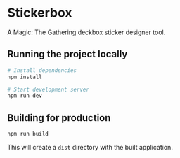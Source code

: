# Stickerbox

A Magic: The Gathering deckbox sticker designer tool.

## Running the project locally

```bash
# Install dependencies
npm install

# Start development server
npm run dev
```

## Building for production

```bash
npm run build
```

This will create a `dist` directory with the built application.
